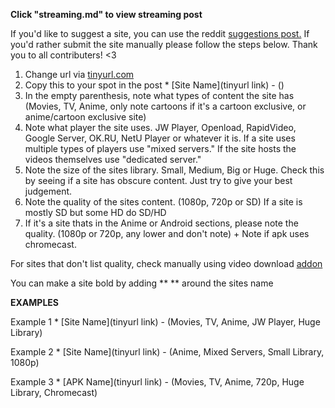 **Click "streaming.md" to view streaming post**

If you'd like to suggest a site, you can use the reddit [suggestions post.](https://www.reddit.com/r/FREEMEDIAHECKYEAH/comments/ccrmsv/changelog_plans_suggestions/) If you'd rather submit the site manually please follow the steps below. Thank you to all contributers! <3

1. Change url via [tinyurl.com](https://tinyurl.com/)
2. Copy this to your spot in the post * [Site Name](tinyurl link) - () 
3. In the empty parenthesis, note what types of content the site has (Movies, TV, Anime, only note cartoons if it's a cartoon exclusive, or anime/cartoon exclusive site) 
4. Note what player the site uses. JW Player, Openload, RapidVideo, Google Server, OK.RU, NetU Player or whatever it is. If a site uses multiple types of players use "mixed servers." If the site hosts the videos themselves use "dedicated server." 
5. Note the size of the sites library. Small, Medium, Big or Huge. Check this by seeing if a site has obscure content. Just try to give your best judgement. 
6. Note the quality of the sites content. (1080p, 720p or SD) If a site is mostly SD but some HD do SD/HD
7. If it's a site thats in the Anime or Android sections, please note the quality. (1080p or 720p, any lower and don't note) + Note if apk uses chromecast.

For sites that don't list quality, check manually using video download [addon](https://addons.mozilla.org/en-US/firefox/addon/video-downloadhelper/)

 You can make a site bold by adding ** ** around the sites name
 
 **EXAMPLES**
 
 Example 1 * [Site Name](tinyurl link) - (Movies, TV, Anime, JW Player, Huge Library)
 
 Example 2 * [Site Name](tinyurl link) - (Anime, Mixed Servers, Small Library, 1080p)
 
 Example 3 * [APK Name](tinyurl link) - (Movies, TV, Anime, 720p, Huge Library, Chromecast)
